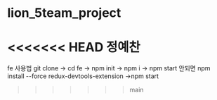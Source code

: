 # lion_5team_project
<<<<<<< HEAD
정예찬
=======

fe 사용법
git clone -> cd fe -> npm init -> npm i -> npm start
안되면 
npm install --force redux-devtools-extension ->npm start
>>>>>>> main
